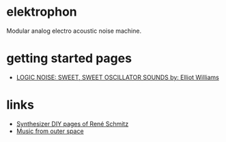 # elektrophon
Modular analog electro acoustic noise machine.


# getting started pages

* [LOGIC NOISE: SWEET, SWEET OSCILLATOR SOUNDS by: Elliot Williams](https://hackaday.com/2015/02/04/logic-noise-sweet-sweet-oscillator-sounds/)

# links

* [Synthesizer DIY pages of René Schmitz](https://www.schmitzbits.de/index.html)
* [Music from outer space](http://musicfromouterspace.com/)
